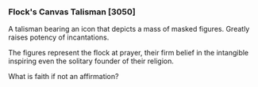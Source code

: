 ### Flock's Canvas Talisman [3050]

A talisman bearing an icon that depicts a mass of masked figures. Greatly raises potency of incantations.

The figures represent the flock at prayer, their firm belief in the intangible inspiring even the solitary founder of their religion.

What is faith if not an affirmation?